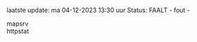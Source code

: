 laatste update: 
ma 04-12-2023 13:30   uur 
Status: FAALT - fout - 
<div class="service R">mapsrv</div><div class="service G">httpstat</div>